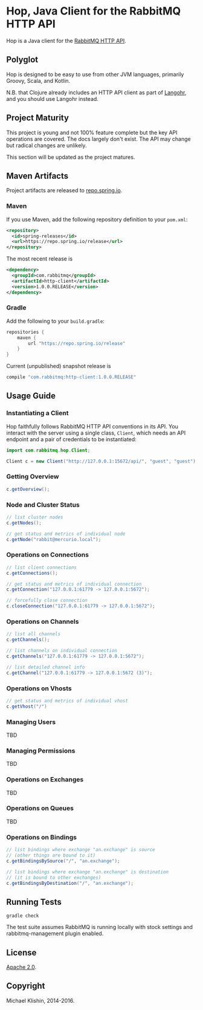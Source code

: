 # Hop, Java Client for the RabbitMQ HTTP API

Hop is a Java client for the [RabbitMQ HTTP API](https://raw.githack.com/rabbitmq/rabbitmq-management/rabbitmq_v3_5_0/priv/www/api/index.html).


## Polyglot

Hop is designed to be easy to use from other JVM languages, primarily Groovy, Scala,
and Kotlin.

N.B. that Clojure already includes an HTTP API client as part of [Langohr](http://clojurerabbitmq.info),
and you should use Langohr instead.

## Project Maturity

This project is young and not 100% feature complete but the key API operations are covered.
The docs largely don't exist. The API may change but radical changes are unlikely.

This section will be updated as the project matures.


## Maven Artifacts

Project artifacts are released to [repo.spring.io](http://repo.spring.io).

### Maven

If you use Maven, add the following repository
definition to your `pom.xml`:

``` xml
<repository>
  <id>spring-releases</id>
  <url>https://repo.spring.io/release</url>
</repository>
```

The most recent release is

``` xml
<dependency>
  <groupId>com.rabbitmq</groupId>
  <artifactId>http-client</artifactId>
  <version>1.0.0.RELEASE</version>
</dependency>
```

### Gradle

Add the following to your `build.gradle`:

``` groovy
repositories {
    maven {
        url "https://repo.spring.io/release"
    }
}
```

Current (unpublished) snapshot release is

``` groovy
compile "com.rabbitmq:http-client:1.0.0.RELEASE"
```


## Usage Guide

### Instantiating a Client

Hop faithfully follows RabbitMQ HTTP API conventions in its API. You interact with the server
using a single class, `Client`, which needs an API endpoint and
a pair of credentials to be instantiated:

``` java
import com.rabbitmq.hop.Client;

Client c = new Client("http://127.0.0.1:15672/api/", "guest", "guest");
```

### Getting Overview

``` java
c.getOverview();
```


### Node and Cluster Status

``` java
// list cluster nodes
c.getNodes();

// get status and metrics of individual node
c.getNode("rabbit@mercurio.local");
```


### Operations on Connections

``` java
// list client connections
c.getConnections();

// get status and metrics of individual connection
c.getConnection("127.0.0.1:61779 -> 127.0.0.1:5672");

// forcefully close connection
c.closeConnection("127.0.0.1:61779 -> 127.0.0.1:5672");
```

### Operations on Channels

``` java
// list all channels
c.getChannels();

// list channels on individual connection
c.getChannels("127.0.0.1:61779 -> 127.0.0.1:5672");

// list detailed channel info
c.getChannel("127.0.0.1:61779 -> 127.0.0.1:5672 (3)");
```


### Operations on Vhosts

``` java
// get status and metrics of individual vhost
c.getVhost("/")
```


### Managing Users

TBD


### Managing Permissions

TBD


### Operations on Exchanges

TBD


### Operations on Queues

TBD

### Operations on Bindings

``` java
// list bindings where exchange "an.exchange" is source
// (other things are bound to it)
c.getBindingsBySource("/", "an.exchange");

// list bindings where exchange "an.exchange" is destination
// (it is bound to other exchanges)
c.getBindingsByDestination("/", "an.exchange");
```


## Running Tests

    gradle check

The test suite assumes RabbitMQ is running locally with
stock settings and rabbitmq-management plugin enabled.


## License

[Apache 2.0](http://www.apache.org/licenses/LICENSE-2.0.html).


## Copyright

Michael Klishin, 2014-2016.
